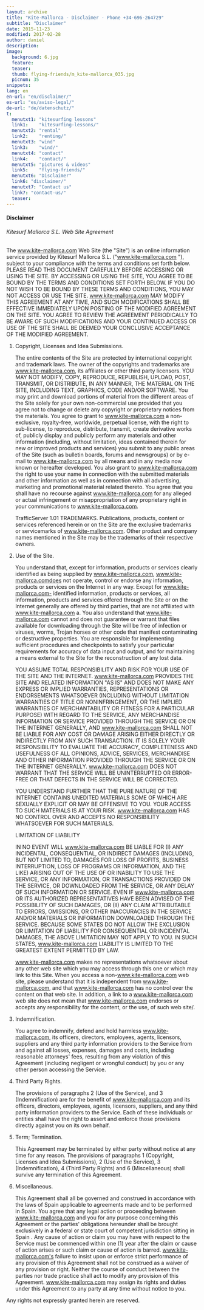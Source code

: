 ```yaml
---
layout: archive
title: "Kite-Mallorca - Disclaimer - Phone +34-696-264729"
subtitle: "Disclaimer"
date: 2015-11-23
modified: 2017-02-28
author: daniel
description:
image:
  background: 6.jpg
  feature:
  teaser:
  thumb: flying-friends/m_kite-mallorca_035.jpg
  picnum: 35
snippets:
lang: en
en-url: "en/disclaimer/"
es-url: "es/aviso-legal/"
de-url: "de/datenschutz/"
t:
  menutxt1: "kitesurfing lessons"
  link1:    "kitesurfing-lessons/"
  menutxt2: "rental"
  link2:    "renting/"
  menutxt3: "wind"
  link3:    "wind/"
  menutxt4: "contact"
  link4:    "contact/"
  menutxt5: "pictures & videos"
  link5:    "flying-friends/"
  menutxt6: "Disclaimer"
  link6: "disclaimer/"
  menutxt7: "Contact us"
  link7: "contact-us/"
  teaser:
---
```


#### Disclaimer

###### Kitesurf Mallorca S.L. Web Site Agreement

  The www.kite-mallorca.com Web Site (the "Site") is an online information service provided by Kitesurf Mallorca S.L. ("www.kite-mallorca.com "), subject to your compliance with the terms and conditions set forth below. PLEASE READ THIS DOCUMENT CAREFULLY BEFORE ACCESSING OR USING THE SITE. BY ACCESSING OR USING THE SITE, YOU AGREE TO BE BOUND BY THE TERMS AND CONDITIONS SET FORTH BELOW. IF YOU DO NOT WISH TO BE BOUND BY THESE TERMS AND CONDITIONS, YOU MAY NOT ACCESS OR USE THE SITE. www.kite-mallorca.com MAY MODIFY THIS AGREEMENT AT ANY TIME, AND SUCH MODIFICATIONS SHALL BE EFFECTIVE IMMEDIATELY UPON POSTING OF THE MODIFIED AGREEMENT ON THE SITE. YOU AGREE TO REVIEW THE AGREEMENT PERIODICALLY TO BE AWARE OF SUCH MODIFICATIONS AND YOUR CONTINUED ACCESS OR USE OF THE SITE SHALL BE DEEMED YOUR CONCLUSIVE ACCEPTANCE OF THE MODIFIED AGREEMENT.

1.  Copyright, Licenses and Idea Submissions.

    The entire contents of the Site are protected by international copyright and trademark laws. The owner of the copyrights and trademarks are www.kite-mallorca.com, its affiliates or other third party licensors. YOU MAY NOT MODIFY, COPY, REPRODUCE, REPUBLISH, UPLOAD, POST, TRANSMIT, OR DISTRIBUTE, IN ANY MANNER, THE MATERIAL ON THE SITE, INCLUDING TEXT, GRAPHICS, CODE AND/OR SOFTWARE. You may print and download portions of material from the different areas of the Site solely for your own non-commercial use provided that you agree not to change or delete any copyright or proprietary notices from the materials. You agree to grant to www.kite-mallorca.com a non-exclusive, royalty-free, worldwide, perpetual license, with the right to sub-license, to reproduce, distribute, transmit, create derivative works of, publicly display and publicly perform any materials and other information (including, without limitation, ideas contained therein for new or improved products and services) you submit to any public areas of the Site (such as bulletin boards, forums and newsgroups) or by e-mail to www.kite-mallorca.com by all means and in any media now known or hereafter developed. You also grant to www.kite-mallorca.com the right to use your name in connection with the submitted materials and other information as well as in connection with all advertising, marketing and promotional material related thereto. You agree that you shall have no recourse against www.kite-mallorca.com for any alleged or actual infringement or misappropriation of any proprietary right in your communications to www.kite-mallorca.com.

    TrafficServer 1.01 TRADEMARKS.
    Publications, products, content or services referenced herein or on the Site are the exclusive trademarks or servicemarks of www.kite-mallorca.com. Other product and company names mentioned in the Site may be the trademarks of their respective owners.



2.  Use of the Site.

    You understand that, except for information, products or services clearly identified as being supplied by www.kite-mallorca.com, www.kite-mallorca.comdoes not operate, control or endorse any information, products or services on the Internet in any way. Except for www.kite-mallorca.com- identified information, products or services, all information, products and services offered through the Site or on the Internet generally are offered by third parties, that are not affiliated with www.kite-mallorca.com a. You also understand that www.kite-mallorca.com cannot and does not guarantee or warrant that files available for downloading through the Site will be free of infection or viruses, worms, Trojan horses or other code that manifest contaminating or destructive properties. You are responsible for implementing sufficient procedures and checkpoints to satisfy your particular requirements for accuracy of data input and output, and for maintaining a means external to the Site for the reconstruction of any lost data.

    YOU ASSUME TOTAL RESPONSIBILITY AND RISK FOR YOUR USE OF THE SITE AND THE INTERNET. www.kite-mallorca.com PROVIDES THE SITE AND RELATED INFORMATION "AS IS" AND DOES NOT MAKE ANY EXPRESS OR IMPLIED WARRANTIES, REPRESENTATIONS OR ENDORSEMENTS WHATSOEVER (INCLUDING WITHOUT LIMITATION WARRANTIES OF TITLE OR NONINFRINGEMENT, OR THE IMPLIED WARRANTIES OF MERCHANTABILITY OR FITNESS FOR A PARTICULAR PURPOSE) WITH REGARD TO THE SERVICE, ANY MERCHANDISE INFORMATION OR SERVICE PROVIDED THROUGH THE SERVICE OR ON THE INTERNET GENERALLY, AND www.kite-mallorca.com SHALL NOT BE LIABLE FOR ANY COST OR DAMAGE ARISING EITHER DIRECTLY OR INDIRECTLY FROM ANY SUCH TRANSACTION. IT IS SOLELY YOUR RESPONSIBILITY TO EVALUATE THE ACCURACY, COMPLETENESS AND USEFULNESS OF ALL OPINIONS, ADVICE, SERVICES, MERCHANDISE AND OTHER INFORMATION PROVIDED THROUGH THE SERVICE OR ON THE INTERNET GENERALLY. www.kite-mallorca.com DOES NOT WARRANT THAT THE SERVICE WILL BE UNINTERRUPTED OR ERROR-FREE OR THAT DEFECTS IN THE SERVICE WILL BE CORRECTED.

    YOU UNDERSTAND FURTHER THAT THE PURE NATURE OF THE INTERNET CONTAINS UNEDITED MATERIALS SOME OF WHICH ARE SEXUALLY EXPLICIT OR MAY BE OFFENSIVE TO YOU. YOUR ACCESS TO SUCH MATERIALS IS AT YOUR RISK. www.kite-mallorca.com HAS NO CONTROL OVER AND ACCEPTS NO RESPONSIBILITY WHATSOEVER FOR SUCH MATERIALS.


    LIMITATION OF LIABILITY

    IN NO EVENT WILL www.kite-mallorca.com BE LIABLE FOR (I) ANY INCIDENTAL, CONSEQUENTIAL, OR INDIRECT DAMAGES (INCLUDING, BUT NOT LIMITED TO, DAMAGES FOR LOSS OF PROFITS, BUSINESS INTERRUPTION, LOSS OF PROGRAMS OR INFORMATION, AND THE LIKE) ARISING OUT OF THE USE OF OR INABILITY TO USE THE SERVICE, OR ANY INFORMATION, OR TRANSACTIONS PROVIDED ON THE SERVICE, OR DOWNLOADED FROM THE SERVICE, OR ANY DELAY OF SUCH INFORMATION OR SERVICE. EVEN IF www.kite-mallorca.com OR ITS AUTHORIZED REPRESENTATIVES HAVE BEEN ADVISED OF THE POSSIBILITY OF SUCH DAMAGES, OR (II) ANY CLAIM ATTRIBUTABLE TO ERRORS, OMISSIONS, OR OTHER INACCURACIES IN THE SERVICE AND/OR MATERIALS OR INFORMATION DOWNLOADED THROUGH THE SERVICE. BECAUSE SOME STATES DO NOT ALLOW THE EXCLUSION OR LIMITATION OF LIABILITY FOR CONSEQUENTIAL OR INCIDENTAL DAMAGES, THE ABOVE LIMITATION MAY NOT APPLY TO YOU. IN SUCH STATES, www.kite-mallorca.com LIABILITY IS LIMITED TO THE GREATEST EXTENT PERMITTED BY LAW.

    www.kite-mallorca.com makes no representations whatsoever about any other web site which you may access through this one or which may link to this Site. When you access a non-www.kite-mallorca.com web site, please understand that it is independent from www.kite-mallorca.com, and that www.kite-mallorca.com has no control over the content on that web site. In addition, a link to a www.kite-mallorca.com web site does not mean that www.kite-mallorca.com endorses or accepts any responsibility for the content, or the use, of such web site/.

3.  Indemnification.

    You agree to indemnify, defend and hold harmless www.kite-mallorca.com, its officers, directors, employees, agents, licensors, suppliers and any third party information providers to the Service from and against all losses, expenses, damages and costs, including reasonable attorneys' fees, resulting from any violation of this Agreement (including negligent or wrongful conduct) by you or any other person accessing the Service.

4.  Third Party Rights.

    The provisions of paragraphs 2 (Use of the Service), and 3 (Indemnification) are for the benefit of www.kite-mallorca.com and its officers, directors, employees, agents, licensors, suppliers, and any third party information providers to the Service. Each of these individuals or entities shall have the right to assert and enforce those provisions directly against you on its own behalf.

5.  Term; Termination.

    This Agreement may be terminated by either party without notice at any time for any reason. The provisions of paragraphs 1 (Copyright, Licenses and Idea Submissions), 2 (Use of the Service), 3 (Indemnification), 4 (Third Party Rights) and 6 (Miscellaneous) shall survive any termination of this Agreement.

6.  Miscellaneous.

    This Agreement shall all be governed and construed in accordance with the laws of Spain applicable to agreements made and to be performed in Spain. You agree that any legal action or proceeding between www.kite-mallorca.com and you for any purpose concerning this Agreement or the parties' obligations hereunder shall be brought exclusively in a federal or state court of competent jurisdiction sitting in Spain . Any cause of action or claim you may have with respect to the Service must be commenced within one (1) year after the claim or cause of action arises or such claim or cause of action is barred. www.kite-mallorca.com's failure to insist upon or enforce strict performance of any provision of this Agreement shall not be construed as a waiver of any provision or right. Neither the course of conduct between the parties nor trade practice shall act to modify any provision of this Agreement. www.kite-mallorca.com may assign its rights and duties under this Agreement to any party at any time without notice to you.

Any rights not expressly granted herein are reserved.
